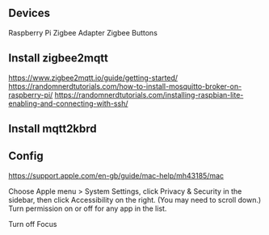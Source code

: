 ## Devices
Raspberry Pi
Zigbee Adapter
Zigbee Buttons

## Install zigbee2mqtt 
https://www.zigbee2mqtt.io/guide/getting-started/
https://randomnerdtutorials.com/how-to-install-mosquitto-broker-on-raspberry-pi/
https://randomnerdtutorials.com/installing-raspbian-lite-enabling-and-connecting-with-ssh/

## Install mqtt2kbrd


## Config
https://support.apple.com/en-gb/guide/mac-help/mh43185/mac

Choose Apple menu  > System Settings, click Privacy & Security  in the sidebar, then click Accessibility on the right. (You may need to scroll down.) Turn permission on or off for any app in the list.

Turn off Focus